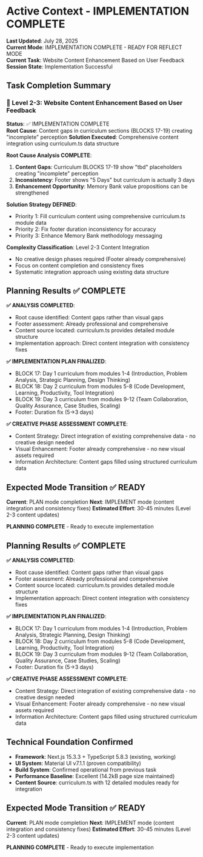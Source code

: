 # Active Context - IMPLEMENTATION COMPLETE

**Last Updated**: July 28, 2025  
**Current Mode**: IMPLEMENTATION COMPLETE - READY FOR REFLECT MODE  
**Current Task**: Website Content Enhancement Based on User Feedback  
**Session State**: Implementation Successful

## Task Completion Summary

### 🎯 Level 2-3: Website Content Enhancement Based on User Feedback
**Status**: ✅ IMPLEMENTATION COMPLETE  
**Root Cause**: Content gaps in curriculum sections (BLOCKS 17-19) creating "incomplete" perception
**Solution Executed**: Comprehensive content integration using curriculum.ts data structure  

**Root Cause Analysis COMPLETE**:
1. **Content Gaps**: Curriculum BLOCKS 17-19 show "tbd" placeholders creating "incomplete" perception
2. **Inconsistency**: Footer shows "5 Days" but curriculum is actually 3 days
3. **Enhancement Opportunity**: Memory Bank value propositions can be strengthened

**Solution Strategy DEFINED**:
- Priority 1: Fill curriculum content using comprehensive curriculum.ts module data
- Priority 2: Fix footer duration inconsistency for accuracy
- Priority 3: Enhance Memory Bank methodology messaging

**Complexity Classification**: Level 2-3 Content Integration
- No creative design phases required (Footer already comprehensive)
- Focus on content completion and consistency fixes
- Systematic integration approach using existing data structure

## Planning Results ✅ COMPLETE

**✅ ANALYSIS COMPLETED**:
- Root cause identified: Content gaps rather than visual gaps
- Footer assessment: Already professional and comprehensive  
- Content source located: curriculum.ts provides detailed module structure
- Implementation approach: Direct content integration with consistency fixes

**✅ IMPLEMENTATION PLAN FINALIZED**:
- BLOCK 17: Day 1 curriculum from modules 1-4 (Introduction, Problem Analysis, Strategic Planning, Design Thinking)
- BLOCK 18: Day 2 curriculum from modules 5-8 (Code Development, Learning, Productivity, Tool Integration)  
- BLOCK 19: Day 3 curriculum from modules 9-12 (Team Collaboration, Quality Assurance, Case Studies, Scaling)
- Footer: Duration fix (5→3 days)

**✅ CREATIVE PHASE ASSESSMENT COMPLETE**:
- Content Strategy: Direct integration of existing comprehensive data - no creative design needed
- Visual Enhancement: Footer already comprehensive - no new visual assets required
- Information Architecture: Content gaps filled using structured curriculum data

## Expected Mode Transition ✅ READY
**Current**: PLAN mode completion
**Next**: IMPLEMENT mode (content integration and consistency fixes)
**Estimated Effort**: 30-45 minutes (Level 2-3 content updates)

**PLANNING COMPLETE** - Ready to execute implementation

## Planning Results ✅ COMPLETE

**✅ ANALYSIS COMPLETED**:
- Root cause identified: Content gaps rather than visual gaps
- Footer assessment: Already professional and comprehensive  
- Content source located: curriculum.ts provides detailed module structure
- Implementation approach: Direct content integration with consistency fixes

**✅ IMPLEMENTATION PLAN FINALIZED**:
- BLOCK 17: Day 1 curriculum from modules 1-4 (Introduction, Problem Analysis, Strategic Planning, Design Thinking)
- BLOCK 18: Day 2 curriculum from modules 5-8 (Code Development, Learning, Productivity, Tool Integration)  
- BLOCK 19: Day 3 curriculum from modules 9-12 (Team Collaboration, Quality Assurance, Case Studies, Scaling)
- Footer: Duration fix (5→3 days)

**✅ CREATIVE PHASE ASSESSMENT COMPLETE**:
- Content Strategy: Direct integration of existing comprehensive data - no creative design needed
- Visual Enhancement: Footer already comprehensive - no new visual assets required
- Information Architecture: Content gaps filled using structured curriculum data

## Technical Foundation Confirmed
- **Framework**: Next.js 15.3.3 + TypeScript 5.8.3 (existing, working)
- **UI System**: Material UI v7.1.1 (proven compatibility)
- **Build System**: Confirmed operational from previous task
- **Performance Baseline**: Excellent (14.2kB page size maintained)
- **Content Source**: curriculum.ts with 12 detailed modules ready for integration

## Expected Mode Transition ✅ READY
**Current**: PLAN mode completion
**Next**: IMPLEMENT mode (content integration and consistency fixes)
**Estimated Effort**: 30-45 minutes (Level 2-3 content updates)

**PLANNING COMPLETE** - Ready to execute implementation
